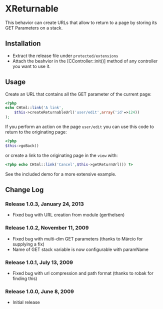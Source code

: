 XReturnable
===========

This behavior can create URLs that allow to return to a page by storing its GET Parameters on a stack.

## Installation
* Extract the release file under `protected/extensions`
* Attach the beahvior in the [CController::init()] method of any controller you want to use it.

## Usage
Create an URL that contains all the GET parameter of the current page:

```php
<?php
echo CHtml::link('A link',
    $this->createReturnableUrl('user/edit',array('id'=>124))
);
```

If you perform an action on the page `user/edit` you can use this code to return to the originating page:

```php
<?php
$this->goBack()
```

or create a link to the originating page in the `view` with:

```php
<?php echo CHtml::link('Cancel',$this->getReturnUrl()) ?>
```

See the included demo for a more extensive example.

## Change Log

### Release 1.0.3, January 24, 2013
* Fixed bug with URL creation from module (gerthelsen)

### Release 1.0.2, November 11, 2009
* Fixed bug with multi-dim GET parameters (thanks to Márcio for supplying a fix)
* Name of GET stack variable is now configurable with paramName

### Release 1.0.1, July 13, 2009
* Fixed bug with url compression and path format (thanks to robak for finding this)

### Release 1.0.0, June 8, 2009
* Initial release


